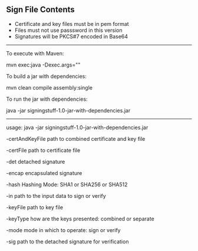 Sign File Contents
------------------
* Certificate and key files must be in pem format
* Files must not use passsword in this version
* Signatures will be PKCS#7 encoded in Base64

---
To execute with Maven:

mvn exec:java -Dexec.args="<parameters>"

To build a jar with dependencies:

mvn clean compile assembly:single

To run the jar with dependencies:

java -jar signingstuff-1.0-jar-with-dependencies.jar 

---

usage: java -jar signingstuff-1.0-jar-with-dependencies.jar 

 -certAndKeyFile <path>   path to combined certificate and key file
 
 -certFile <path>         path to certificate file
 
 -det                     detached signature
 
 -encap                   encapsulated signature
 
 -hash <mode>             Hashing Mode: SHA1 or SHA256 or SHA512
 
 -in <path>               path to the input data to sign or verify
 
 -keyFile <path>          path to key file
 
 -keyType <mode>          how are the keys presented: combined or separate
 
 -mode <mode>             mode in which to operate: sign or verify
 
 -sig <path>              path to the detached signature for verification
 
